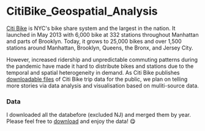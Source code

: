 # CitiBike_Geospatial_Analysis
[Citi Bike](https://citibikenyc.com/) is NYC's bike share system and the largest in the nation. It launched in May 2013 with 6,000 bike at 332 stations throughout Manhattan and parts of Brooklyn. Today, it grows to 25,000 bikes and over 1,500 stations around Manhattan, Brooklyn, Queens, the Bronx, and Jersey City.

However, increased ridership and unpredictable commuting patterns during the pandemic have made it hard to distribute bikes and stations due to the temporal and spatial heterogeneity in demand. As Citi Bike publishes [downloadable files](https://ride.citibikenyc.com/system-data) of Citi Bike trip data for the public, we plan on telling more stories via data analysis and visualisation based on muliti-source data.
  
### Data
I downloaded all the databefore (excluded NJ) and merged them by year. Please feel free to [download](https://drive.google.com/file/d/1wkTQwi5_ncj-Cs8DZA6K63pwpBJtrW9K/view?usp=sharing) and enjoy the data! 😋

